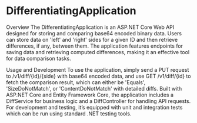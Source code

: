 # DifferentiatingApplication

Overview
The DifferentiatingApplication is an ASP.NET Core Web API designed for storing and comparing base64 encoded binary data. Users can store data on 'left' and 'right' sides for a given ID and then retrieve differences, if any, between them. The application features endpoints for saving data and retrieving computed differences, making it an effective tool for data comparison tasks.

Usage and Development
To use the application, simply send a PUT request to /v1/diff/{id}/{side} with base64 encoded data, and use GET /v1/diff/{id} to fetch the comparison result, which can either be 'Equals', 'SizeDoNotMatch', or 'ContentDoNotMatch' with detailed diffs. Built with ASP.NET Core and Entity Framework Core, the application includes a DiffService for business logic and a DiffController for handling API requests. For development and testing, it’s equipped with unit and integration tests which can be run using standard .NET testing tools.
